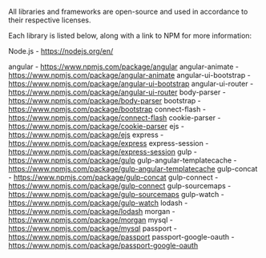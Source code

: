 All libraries and frameworks are open-source and used in accordance to their respective licenses.

Each library is listed below, along with a link to NPM for more information:

Node.js - https://nodejs.org/en/

angular - https://www.npmjs.com/package/angular
angular-animate - https://www.npmjs.com/package/angular-animate
angular-ui-bootstrap - https://www.npmjs.com/package/angular-ui-bootstrap
angular-ui-router - https://www.npmjs.com/package/angular-ui-router
body-parser - https://www.npmjs.com/package/body-parser
bootstrap - https://www.npmjs.com/package/bootstrap
connect-flash - https://www.npmjs.com/package/connect-flash
cookie-parser - https://www.npmjs.com/package/cookie-parser
ejs - https://www.npmjs.com/package/ejs
express - https://www.npmjs.com/package/express
express-session - https://www.npmjs.com/package/express-session
gulp - https://www.npmjs.com/package/gulp
gulp-angular-templatecache - https://www.npmjs.com/package/gulp-angular-templatecache
gulp-concat - https://www.npmjs.com/package/gulp-concat
gulp-connect - https://www.npmjs.com/package/gulp-connect
gulp-sourcemaps - https://www.npmjs.com/package/gulp-sourcemaps
gulp-watch - https://www.npmjs.com/package/gulp-watch
lodash - https://www.npmjs.com/package/lodash
morgan - https://www.npmjs.com/package/morgan
mysql - https://www.npmjs.com/package/mysql
passport - https://www.npmjs.com/package/passport
passport-google-oauth - https://www.npmjs.com/package/passport-google-oauth 